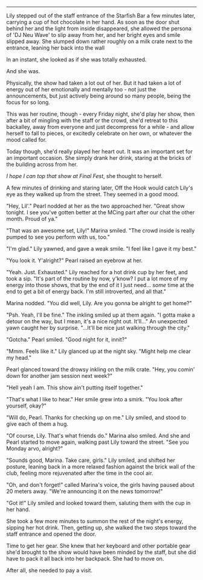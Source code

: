 ***

Lily stepped out of the staff entrance of the Starfish Bar a few minutes later, carrying a cup of hot chocolate in her hand. As soon as the door shut behind her and the light from inside disappeared, she allowed the persona of 'DJ Neu Wave' to slip away from her, and her bright eyes and smile slipped away. She slumped down rather roughly on a milk crate next to the entrance, leaning her back into the wall

In an instant, she looked as if she was totally exhausted.

And she was.

Physically, the show had taken a lot out of her. But it had taken a lot of energy out of her emotionally and mentally too - not just the announcements, but just actively being around so many people, being the focus for so long.

This was her routine, though - every Friday night, she'd play her show, then after a bit of mingling with the staff or the crowd, she'd retreat to this backalley, away from everyone and just decompress for a while - and allow herself to fall to pieces, or excitedly celebrate on her own, or whatever the mood called for.

Today though, she'd really played her heart out. It was an important set for an important occasion. She simply drank her drink, staring at the bricks of the building across from her.

*I hope I can top that show at Final Fest*, she thought to herself.

A few minutes of drinking and staring later, Off the Hook would catch Lily's eye as they walked up from the street. They seemed in a good mood.

"Hey, Lil'." Pearl nodded at her as the two approached her. "Great show tonight. I see you've gotten better at the MCing part after our chat the other month. Proud of ya."

"That was an awesome set, Lily!" Marina smiled. "The crowd inside is really pumped to see you perform with us, too."

"I'm glad." Lily yawned, and gave a weak smile. "I feel like I gave it my best."

"You look it. Y'alright?" Pearl raised an eyebrow at her.

"Yeah. Just. Exhausted." Lily reached for a hot drink cup by her feet, and took a sip. "It's part of the routine by now, y'know? I put a lot more of my energy into those shows, that by the end of it I just need... *some* time at the end to get a bit of energy back. I'm still introverted, and all that."

Marina nodded. "You did well, Lily. Are you gonna be alright to get home?"

"Psh. Yeah, I'll be fine." The inkling smiled up at them again. "I gotta make a detour on the way, but I mean, it's a nice night out. It'll..." An unexpected yawn caught her by surprise. "...It'll be nice just walking through the city."

"Gotcha." Pearl smiled. "Good night for it, innit?"

"Mmm. Feels like it." Lily glanced up at the night sky. "Might help me clear my head."

Pearl glanced toward the drowsy inkling on the milk crate. "Hey, you comin' down for another jam session next week?"

"Hell yeah I am. This show ain't putting itself together."

"That's what I like to hear." Her smile grew into a smirk. "You look after yourself, okay?"

"Will do, Pearl. Thanks for checking up on me." Lily smiled, and stood to give each of them a hug.

"Of course, Lily. That's what friends do." Marina also smiled. And she and Pearl started to move again, walking past Lily toward the street. "See you Monday arvo, alright?"

"Sounds good, Marina. Take care, girls." Lily smiled, and shifted her posture, leaning back in a more relaxed fashion against the brick wall of the club, feeling more rejuvenated after the time in the cool air.

"Oh, and don't forget!" called Marina's voice, the girls having paused about 20 meters away. "We're announcing it on the news tomorrow!"

"Got it!" Lily smiled and looked toward them, saluting them with the cup in her hand.

She took a few more minutes to summon the rest of the night's energy, sipping her hot drink. Then, getting up, she walked the two steps toward the staff entrance and opened the door.

Time to get her gear. She knew that her keyboard and other portable gear she'd brought to the show would have been minded by the staff, but she did have to pack it all back into her backpack. She had to move on.

After all, she needed to pay a visit.

